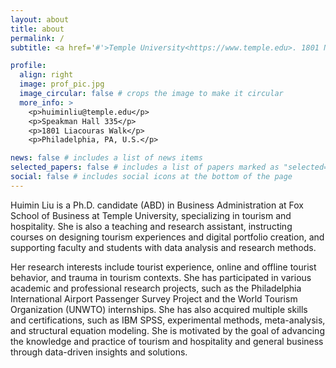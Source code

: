 ```yaml
---
layout: about
title: about
permalink: /
subtitle: <a href='#'>Temple University<https://www.temple.edu>. 1801 N Broad st, Phialdelphia, PA.

profile:
  align: right
  image: prof_pic.jpg
  image_circular: false # crops the image to make it circular
  more_info: >
    <p>huiminliu@temple.edu</p>
    <p>Speakman Hall 335</p>
    <p>1801 Liacouras Walk</p>
    <p>Philadelphia, PA, U.S.</p>

news: false # includes a list of news items
selected_papers: false # includes a list of papers marked as "selected={true}"
social: false # includes social icons at the bottom of the page
---
```

Huimin Liu is a Ph.D. candidate (ABD) in Business Administration at Fox School of Business at Temple University, specializing in tourism and hospitality. She is also a teaching and research assistant, instructing courses on designing tourism experiences and digital portfolio creation, and supporting faculty and students with data analysis and research methods.

Her research interests include tourist experience, online and offline tourist behavior, and trauma in tourism contexts. She has participated in various academic and professional research projects, such as the Philadelphia International Airport Passenger Survey Project and the World Tourism Organization (UNWTO) internships. She has also acquired multiple skills and certifications, such as IBM SPSS, experimental methods, meta-analysis, and structural equation modeling. She is motivated by the goal of advancing the knowledge and practice of tourism and hospitality and general business through data-driven insights and solutions.
